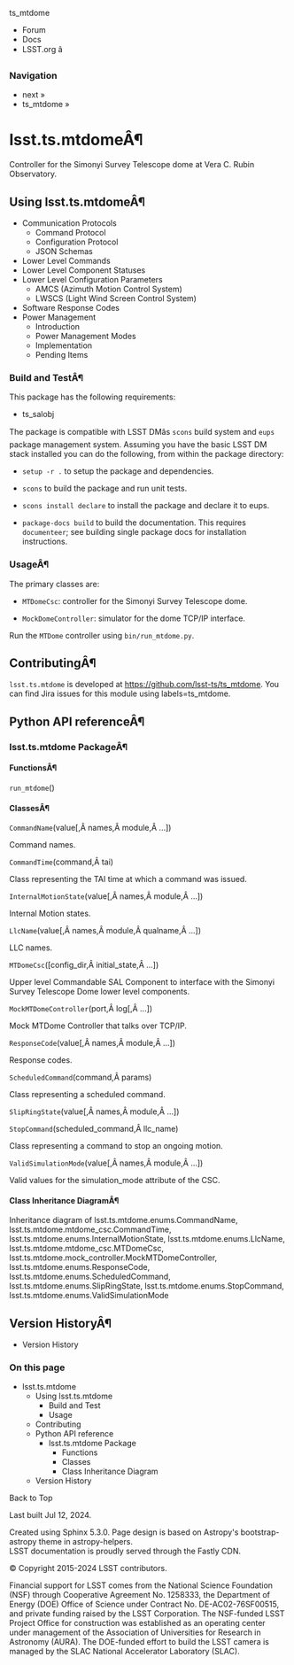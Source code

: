 ts_mtdome

  * Forum
  * Docs
  * LSST.org â



### Navigation

  * next » 
  * ts_mtdome » 



# lsst.ts.mtdomeÂ¶

Controller for the Simonyi Survey Telescope dome at Vera C. Rubin Observatory.

## Using lsst.ts.mtdomeÂ¶

  * Communication Protocols
    * Command Protocol
    * Configuration Protocol
    * JSON Schemas
  * Lower Level Commands
  * Lower Level Component Statuses
  * Lower Level Configuration Parameters
    * AMCS (Azimuth Motion Control System)
    * LWSCS (Light Wind Screen Control System)
  * Software Response Codes
  * Power Management
    * Introduction
    * Power Management Modes
    * Implementation
    * Pending Items



### Build and TestÂ¶

This package has the following requirements:

  * ts_salobj




The package is compatible with LSST DMâs `scons` build system and `eups` package management system. Assuming you have the basic LSST DM stack installed you can do the following, from within the package directory:

  * `setup -r .` to setup the package and dependencies.

  * `scons` to build the package and run unit tests.

  * `scons install declare` to install the package and declare it to eups.

  * `package-docs build` to build the documentation. This requires `documenteer`; see building single package docs for installation instructions.




### UsageÂ¶

The primary classes are:

  * `MTDomeCsc`: controller for the Simonyi Survey Telescope dome.

  * `MockDomeController`: simulator for the dome TCP/IP interface.




Run the `MTDome` controller using `bin/run_mtdome.py`.

## ContributingÂ¶

`lsst.ts.mtdome` is developed at https://github.com/lsst-ts/ts_mtdome. You can find Jira issues for this module using labels=ts_mtdome.

## Python API referenceÂ¶

### lsst.ts.mtdome PackageÂ¶

#### FunctionsÂ¶

`run_mtdome`()  
  
#### ClassesÂ¶

`CommandName`(value[,Â names,Â module,Â ...])

Command names.  
  
`CommandTime`(command,Â tai)

Class representing the TAI time at which a command was issued.  
  
`InternalMotionState`(value[,Â names,Â module,Â ...])

Internal Motion states.  
  
`LlcName`(value[,Â names,Â module,Â qualname,Â ...])

LLC names.  
  
`MTDomeCsc`([config_dir,Â initial_state,Â ...])

Upper level Commandable SAL Component to interface with the Simonyi Survey Telescope Dome lower level components.  
  
`MockMTDomeController`(port,Â log[,Â ...])

Mock MTDome Controller that talks over TCP/IP.  
  
`ResponseCode`(value[,Â names,Â module,Â ...])

Response codes.  
  
`ScheduledCommand`(command,Â params)

Class representing a scheduled command.  
  
`SlipRingState`(value[,Â names,Â module,Â ...])  
  
`StopCommand`(scheduled_command,Â llc_name)

Class representing a command to stop an ongoing motion.  
  
`ValidSimulationMode`(value[,Â names,Â module,Â ...])

Valid values for the simulation_mode attribute of the CSC.  
  
#### Class Inheritance DiagramÂ¶

Inheritance diagram of lsst.ts.mtdome.enums.CommandName, lsst.ts.mtdome.mtdome_csc.CommandTime, lsst.ts.mtdome.enums.InternalMotionState, lsst.ts.mtdome.enums.LlcName, lsst.ts.mtdome.mtdome_csc.MTDomeCsc, lsst.ts.mtdome.mock_controller.MockMTDomeController, lsst.ts.mtdome.enums.ResponseCode, lsst.ts.mtdome.enums.ScheduledCommand, lsst.ts.mtdome.enums.SlipRingState, lsst.ts.mtdome.enums.StopCommand, lsst.ts.mtdome.enums.ValidSimulationMode

## Version HistoryÂ¶

  * Version History



### On this page

  * lsst.ts.mtdome
    * Using lsst.ts.mtdome
      * Build and Test
      * Usage
    * Contributing
    * Python API reference
      * lsst.ts.mtdome Package
        * Functions
        * Classes
        * Class Inheritance Diagram
    * Version History



Back to Top

Last built Jul 12, 2024. 

Created using Sphinx 5.3.0. Page design is based on Astropy's bootstrap-astropy theme in astropy-helpers.   
LSST documentation is proudly served through the Fastly CDN. 

© Copyright 2015-2024 LSST contributors.  


Financial support for LSST comes from the National Science Foundation (NSF) through Cooperative Agreement No. 1258333, the Department of Energy (DOE) Office of Science under Contract No. DE-AC02-76SF00515, and private funding raised by the LSST Corporation. The NSF-funded LSST Project Office for construction was established as an operating center under management of the Association of Universities for Research in Astronomy (AURA). The DOE-funded effort to build the LSST camera is managed by the SLAC National Accelerator Laboratory (SLAC). 
